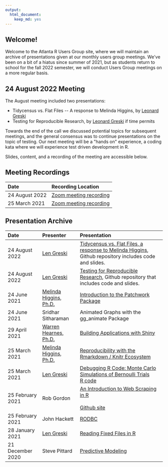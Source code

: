 ```yaml
---
output: 
  html_document: 
    keep_md: yes
---
```




## Welcome!

Welcome to the Atlanta R Users Group site, where we will maintain an archive of presentations given at our monthly users group meetings. We've been on a bit of a hiatus since summer of 2021, but as students return to school for the fall 2022 semester, we will conduct Users Group meetings on a more regular basis. 

## 24 August 2022 Meeting

The August meeting included two presentations: 

* Tidycensus vs. Flat Files -- A response to Melinda Higgins, by [Leonard Greski](https://bit.ly/2Q5rmp7)
* Testing for Reproducible Research, by [Leonard Greski](https://bit.ly/2Q5rmp7) if time permits 

Towards the end of the call we discussed potential topics for subsequent meetings, and the general consensus was to continue presentations on the topic of testing. Our next meeting will be a "hands on" experience, a coding kata where we will experience test driven development in R. 

Slides, content, and a recording of the meeting are accessible below. 

## Meeting Recordings

|Date|Recording Location|
|:---------|:---|
|24 August 2022|[Zoom meeting recording](https://bit.ly/3CqDE4F)|
|25 March 2021|[Zoom meeting recording](https://bit.ly/3QQftAO)|

## Presentation Archive

|Date|Presenter|Presentation|
|:---------|:---|:---- |
|24 August 2022|[Len Greski](https://bit.ly/3kPEgpf)|[Tidycensus vs. Flat Files, a response to Melinda Higgins](https://bit.ly/3CsmVhp), Github repository includes code and slides.|
|24 August 2022|[Len Greski](https://bit.ly/3kPEgpf)|[Testing for Reproducible Research](https://bit.ly/3AIE6dk), Github repository that includes code and slides.|
|24 June 2021|[Melinda Higgins, Ph.D.](http://bit.ly/3eYC7XL)|[Introduction to the Patchwork Package](https://melindahiggins2000.github.io/AtlantaRUsers_24June2021/)|
|24 June 2021|Sridhar Sitharaman|Animated Graphs with the gg_animate Package|
|29 April 2021|[Warren Hearnes, Ph.D.](https://bit.ly/3zor6Xs)|[Building Applications with Shiny](https://github.com/atl-r-users/communications/blob/main/presentations/intro_to_shiny_w_hearnes.pptx)|
|25 March 2021|[Melinda Higgins, Ph.D.](http://bit.ly/3eYC7XL)|[Reproducibility with the Rmarkdown / Knitr Ecosystem](https://bit.ly/3cmtWmo)|
|25 March 2021|[Len Greski](https://bit.ly/3kPEgpf)|[Debugging R Code: Monte Carlo Simulations of Bernoulli Trials](https://bit.ly/3damdqV)<br>[R code](https://bit.ly/3feEEgO)|
|25 February 2021|Rob Gordon|[An Introduction to Web Scraping in R](http://bit.ly/3qWogUR)<br><br> [Github site](http://bit.ly/3uJ3x9E)|
|25 February 2021|John Hackett|[RODBC](http://bit.ly/3dMPppD)|
|28 January 2021|[Len Greski](https://bit.ly/3kPEgpf)|[Reading Fixed Files in R](https://bit.ly/2ZgadgR)|
|21 December 2020| Steve Pittard|[Predictive Modeling](http://bit.ly/3qp2IA7)|







